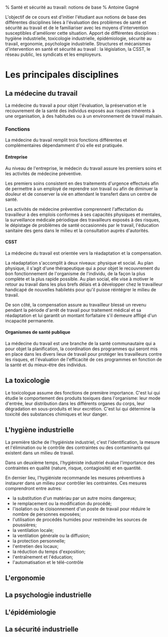% Santé et sécurité au travail: notions de base
% Antoine Gagné

L'objectif de ce cours est d'initier l'étudiant aux notions de base des différentes disciplines liées à l'évaluation des problèmes de santé et sécurité au travail et de le familiariser avec les moyens d'intervention susceptibles d'améliorer cette situation. Apport de différentes disciplines : hygiène industrielle, toxicologie industrielle, épidémiologie, sécurité au travail, ergonomie, psychologie industrielle. Structures et mécanismes d'intervention en santé et sécurité au travail : la législation, la CSST, le réseau public, les syndicats et les employeurs.

# Les principales disciplines

## La médecine du travail

La médecine du travail a pour objet l'évaluation, la préservation et le recouvrement de la santé des individus exposés aux risques inhérents à une organisation, à des habitudes ou à un environnement de travail malsain.

### Fonctions

La médecine du travail remplit trois fonctions différentes et complémentaires dépendamment d'où elle est pratiquée.

#### Entreprise

Au niveau de l'entreprise, le médecin du travail assure les premiers soins et les activités de médecine préventive.

Les premiers soins consistent en des traitements d'urgence effectués afin de permettre à un employé de reprendre son travail ou afin de diminuer la douleur et de conserver la vie en attendant le transfert dans un centre de santé.

Les activités de médecine préventive comprennent l'affectation du travailleur à des emplois conformes à ses capacités physiques et mentales, la surveillance médicale périodique des travailleurs exposés à des risques, le dépistage de problèmes de santé occasionnés par le travail, l'éducation sanitaire des gens dans le milieu et la consultation auprès d'autorités.

#### CSST

La médecine du travail est orientée vers la réadaptation et la compensation.

La réadaptation s'accomplit à deux niveaux: physique et social. Au plan physique, il s'agit d'une thérapeutique qui a pour objet le recouvrement du bon fonctionnement de l'organisme de l'individu, de la façon la plus complète et la plus rapide possible. Au plan social, elle vise à motiver le retour au travail dans les plus brefs délais et à développer chez le travailleur handicapé de nouvelles habiletés pour qu'il puisse réintégrer le milieu de travail.

De son côté, la compensation assure au travailleur blessé un revenu pendant la période d'arrêt de travail pour traitement médical et sa réadaptation et lui garantit un montant forfaitaire s'il demeure affligé d'un incapacité permanente.

#### Organismes de santé publique

La médecine du travail est une branche de la santé communautaire qui a pour objet la planification, la coordination des programmes qui seront mis en place dans les divers lieux de travail pour protéger les travailleurs contre les risques, et l'évaluation de l'efficacité de ces programmes en fonction de la santé et du mieux-être des individus.

## La toxicologie

Le toxicologue assume des fonctions de première importance. C'est lui qui étudie le comportement des produits toxiques dans l'organisme: leur mode d'entrée, leur distribution dans les différents organes du corps, leur dégradation en sous-produits et leur excrétion. C'est lui qui détermine la toxicité des substances chimiques et leur danger.

## L'hygiène industrielle

La première tâche de l'hygiéniste industriel, c'est l'identification, la mesure et l'élimination ou le contrôle des contraintes ou des contaminants qui existent dans un milieu de travail. 

Dans un deuxième temps, l'hygiéniste industriel évalue l'importance des contraintes en qualité (nature, risque, contagiosité) et en quantité.

En dernier lieu, l'hygiéniste recommande les mesures préventives à instaurer dans un milieu pour contrôler les contraintes. Ces mesures comprendront entre autres: 

- la substitution d'un matériau par un autre moins dangereux;
- le remplacement ou la modification du procédé;
- l'isolation ou le cloisonnement d'un poste de travail pour réduire le nombre de personnes exposées;
- l'utilisation de procédés humides pour restreindre les sources de poussières;
- la ventilation locale;
- la ventilation générale ou la diffusion;
- la protection personnelle;
- l'entretien des locaux;
- la réduction du temps d'exposition;
- l'entraînement et l'éducation;
- l'automatisation et le télé-contrôle

## L'ergonomie

## La psychologie industrielle

## L'épidémiologie

## La sécurité industrielle
